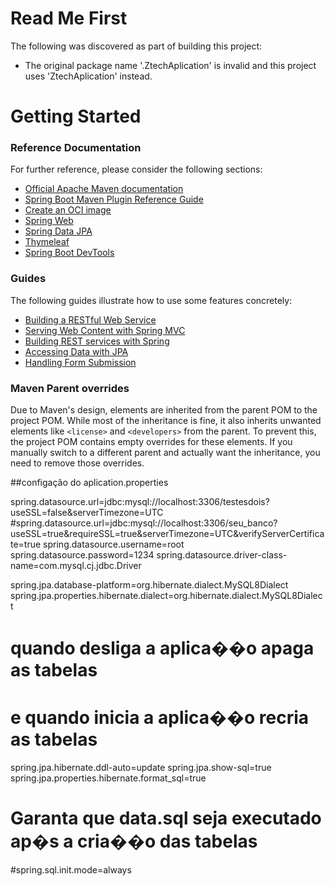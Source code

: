 # Read Me First
The following was discovered as part of building this project:

* The original package name '.ZtechAplication' is invalid and this project uses 'ZtechAplication' instead.

# Getting Started

### Reference Documentation
For further reference, please consider the following sections:

* [Official Apache Maven documentation](https://maven.apache.org/guides/index.html)
* [Spring Boot Maven Plugin Reference Guide](https://docs.spring.io/spring-boot/3.4.5/maven-plugin)
* [Create an OCI image](https://docs.spring.io/spring-boot/3.4.5/maven-plugin/build-image.html)
* [Spring Web](https://docs.spring.io/spring-boot/3.4.5/reference/web/servlet.html)
* [Spring Data JPA](https://docs.spring.io/spring-boot/3.4.5/reference/data/sql.html#data.sql.jpa-and-spring-data)
* [Thymeleaf](https://docs.spring.io/spring-boot/3.4.5/reference/web/servlet.html#web.servlet.spring-mvc.template-engines)
* [Spring Boot DevTools](https://docs.spring.io/spring-boot/3.4.5/reference/using/devtools.html)

### Guides
The following guides illustrate how to use some features concretely:

* [Building a RESTful Web Service](https://spring.io/guides/gs/rest-service/)
* [Serving Web Content with Spring MVC](https://spring.io/guides/gs/serving-web-content/)
* [Building REST services with Spring](https://spring.io/guides/tutorials/rest/)
* [Accessing Data with JPA](https://spring.io/guides/gs/accessing-data-jpa/)
* [Handling Form Submission](https://spring.io/guides/gs/handling-form-submission/)

### Maven Parent overrides

Due to Maven's design, elements are inherited from the parent POM to the project POM.
While most of the inheritance is fine, it also inherits unwanted elements like `<license>` and `<developers>` from the parent.
To prevent this, the project POM contains empty overrides for these elements.
If you manually switch to a different parent and actually want the inheritance, you need to remove those overrides.


##configação do aplication.properties

spring.datasource.url=jdbc:mysql://localhost:3306/testesdois?useSSL=false&serverTimezone=UTC
#spring.datasource.url=jdbc:mysql://localhost:3306/seu_banco?useSSL=true&requireSSL=true&serverTimezone=UTC&verifyServerCertificate=true
spring.datasource.username=root
spring.datasource.password=1234
spring.datasource.driver-class-name=com.mysql.cj.jdbc.Driver



spring.jpa.database-platform=org.hibernate.dialect.MySQL8Dialect
spring.jpa.properties.hibernate.dialect=org.hibernate.dialect.MySQL8Dialect

# quando desliga a aplica��o apaga as tabelas
# e quando inicia a aplica��o recria as tabelas
spring.jpa.hibernate.ddl-auto=update
spring.jpa.show-sql=true
spring.jpa.properties.hibernate.format_sql=true
# Garanta que data.sql seja executado ap�s a cria��o das tabelas
#spring.sql.init.mode=always



